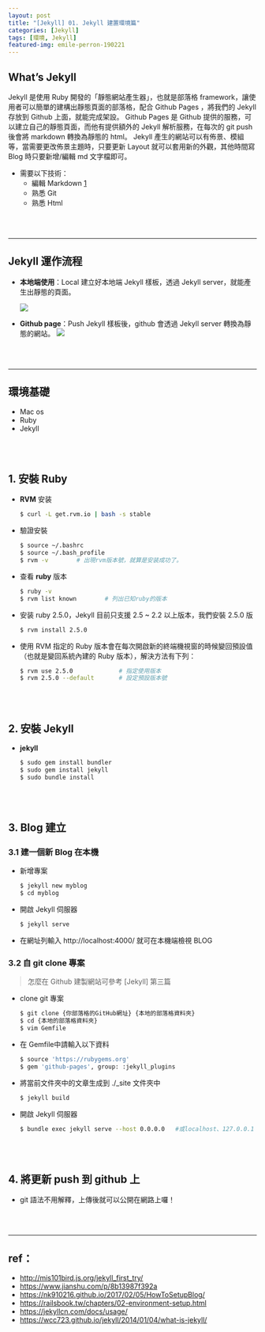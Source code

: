 ```yaml
---
layout: post
title: "[Jekyll] 01. Jekyll 建置環境篇"
categories: [Jekyll]
tags: [環境, Jekyll]
featured-img: emile-perron-190221
---
```



## What’s Jekyll

Jekyll 是使用 Ruby 開發的「靜態網站產生器」，也就是部落格 framework，讓使用者可以簡單的建構出靜態頁面的部落格，配合 Github Pages ，將我們的 Jekyll 存放到 Github 上面，就能完成架設。
Github Pages 是 Github 提供的服務，可以建立自己的靜態頁面，而他有提供額外的 Jekyll 解析服務，在每次的 git push 後會將 markdown 轉換為靜態的 html。
Jekyll 產生的網站可以有佈景、模組等，當需要更改佈景主題時，只要更新 Layout 就可以套用新的外觀，其他時間寫 Blog 時只要新增/編輯 md 文字檔即可。

- 需要以下技術：
    - 編輯 Markdown [1](http://markdown.tw/)
    - 熟悉 Git
    - 熟悉 Html

<br/><br/>

***

## Jekyll 運作流程

- **本地端使用**：Local 建立好本地端 Jekyll 樣板，透過 Jekyll server，就能產生出靜態的頁面。

    ![](https://wcc723.github.io/images/2014-01-04jekyll-flow-01.png)
    
- **Github page**：Push Jekyll 樣板後，github 會透過 Jekyll server 轉換為靜態的網站。
    ![](https://wcc723.github.io/images/2014-01-04jekyll-flow-02.png)

<br/><br/>

***

## 環境基礎

- Mac os
- Ruby
- Jekyll

<br/><br/>

## 1. 安裝 Ruby

- **RVM** 安装

    ```bash 
    $ curl -L get.rvm.io | bash -s stable
    ```

- 驗證安裝

    ```bash
    $ source ~/.bashrc
    $ source ~/.bash_profile
    $ rvm -v        # 出現rvm版本號，就算是安装成功了。
    ```

- 查看 **ruby** 版本

    ```bash
    $ ruby -v
    $ rvm list known        # 列出已知ruby的版本
    ```

- 安装 ruby 2.5.0，Jekyll 目前只支援 2.5 ~ 2.2 以上版本，我們安裝 2.5.0 版

    ```bash
    $ rvm install 2.5.0
    ```

- 使用 RVM 指定的 Ruby 版本會在每次開啟新的終端機視窗的時候變回預設值（也就是變回系統內建的 Ruby 版本），解決方法有下列：

    ```bash
    $ rvm use 2.5.0             # 指定使用版本
    $ rvm 2.5.0 --default       # 設定預設版本號
    ```


<br/><br/>

## 2. 安裝 Jekyll

- **jekyll**

    ```bash
    $ sudo gem install bundler
    $ sudo gem install jekyll
    $ sudo bundle install
    ```


<br/><br/>

## 3. Blog 建立

### 3.1 建一個新 Blog 在本機

- 新增專案

    ```bash
    $ jekyll new myblog
    $ cd myblog
    ```

- 開啟 Jekyll 伺服器

    ```bash
    $ jekyll serve
    ```

- 在網址列輸入 http://localhost:4000/ 就可在本機端檢視 BLOG

### 3.2 自 git clone 專案

> 怎麼在 Github 建製網站可參考 [Jekyll] 第三篇

- clone git 專案

    ```bash
    $ git clone {你部落格的GitHub網址} {本地的部落格資料夾}
    $ cd {本地的部落格資料夾}
    $ vim Gemfile
    ```

- 在 Gemfile中請輸入以下資料

    ```bash
    $ source 'https://rubygems.org'
    $ gem 'github-pages', group: :jekyll_plugins
    ```

- 將當前文件夾中的文章生成到 ./_site 文件夾中

    ```bash
    $ jekyll build
    ```

- 開啟 Jekyll 伺服器

    ```bash
    $ bundle exec jekyll serve --host 0.0.0.0   #或localhost、127.0.0.1
    ```

<br/><br/>

## 4. 將更新 push 到 github 上

- git 語法不用解釋，上傳後就可以公開在網路上囉！


<br/><br/>

***

## ref：
- http://mis101bird.js.org/jekyll_first_try/
- https://www.jianshu.com/p/8b13987f392a
- https://nk910216.github.io/2017/02/05/HowToSetupBlog/
- https://railsbook.tw/chapters/02-environment-setup.html
- https://jekyllcn.com/docs/usage/
- https://wcc723.github.io/jekyll/2014/01/04/what-is-jekyll/